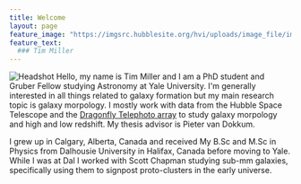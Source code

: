 ```yaml
---
title: Welcome
layout: page
feature_image: "https://imgsrc.hubblesite.org/hvi/uploads/image_file/image_attachment/30589/STScI-gallery-1427a-2000x960.jpg"
feature_text:
  ### Tim Miller
---
```

![Headshot](https://user-images.githubusercontent.com/51385038/100281703-668b2080-2f38-11eb-9020-32b5bcfb96a8.JPG)
Hello, my name is Tim Miller and I am a PhD student and Gruber Fellow studying Astronomy at Yale University. I'm generally interested in all things related to galaxy formation but my main research topic is galaxy morpology. I mostly work with data from the Hubble Space Telescope and the [Dragonfly Telephoto array](https://www.dragonflytelescope.org/) to study galaxy morpology and high and low redshift. My thesis advisor is Pieter van Dokkum.

I grew up in Calgary, Alberta, Canada and received My B.Sc and M.Sc in Physics from Dalhousie University in Halifax, Canada before moving to Yale. While I was at Dal I worked with Scott Chapman studying sub-mm galaxies, specifically using them to signpost proto-clusters in the early universe.
